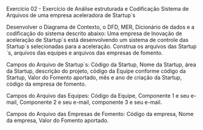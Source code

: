 Exercício 02 - Exercício de Análise estruturada e Codificação Sistema de Arquivos de uma empresa aceleradora de Startup´s

Desenvolver o Diagrama de Contexto, o DFD, MER, Dicionário de dados e a codificação do sistema descrito abaixo:
Uma empresa de Inovação de aceleração de Startup´s está desenvolvendo um sistema de controle das Startup´s selecionadas para a aceleração. Construa os arquivos das Startup´s, arquivos das equipes e arquivos das empresas de fomento.

Campos do Arquivo de Startup´s: Código da Startup, Nome da Startup, área da Startup, descrição do projeto, código da Equipe conforme código da Startup, Valor do Fomento aportado, mês e ano de criação da Startup, código da empresa de fomento.

Campos do Arquivo das Equipes: Código da Equipe, Componente 1 e seu e-mail, Componente 2 e seu e-mail, componente 3 e seu e-mail.

Campos do Arquivo das Empresas de Fomento: Código da empresa, Nome da empresa, Valor do Fomento aportado.




